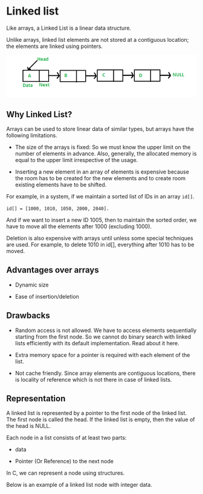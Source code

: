 # Linked list

Like arrays, a Linked List is a linear data structure. 

Unlike arrays, linked list elements are not stored at a contiguous location; the elements are linked using pointers.

![Arrays in memory](../images/Linkedlist.png)

## Why Linked List?

Arrays can be used to store linear data of similar types, but arrays have the following limitations.

- The size of the arrays is fixed: So we must know the upper limit on the number of elements in advance. Also, 
generally, the allocated memory is equal to the upper limit irrespective of the usage.

- Inserting a new element in an array of elements is expensive because the room has to be created for the new elements 
and to create room existing elements have to be shifted.

For example, in a system, if we maintain a sorted list of IDs in an array `id[]`.

`id[] = [1000, 1010, 1050, 2000, 2040].`

And if we want to insert a new ID 1005, then to maintain the sorted order, we have to move all the elements after 1000 
(excluding 1000).

Deletion is also expensive with arrays until unless some special techniques are used. For example, to delete 1010 in 
id[], everything after 1010 has to be moved.

## Advantages over arrays

- Dynamic size

- Ease of insertion/deletion

## Drawbacks

- Random access is not allowed. We have to access elements sequentially starting from the first node. So we cannot do 
binary search with linked lists efficiently with its default implementation. Read about it here.

- Extra memory space for a pointer is required with each element of the list.

- Not cache friendly. Since array elements are contiguous locations, there is locality of reference which is not there 
in case of linked lists.

## Representation

A linked list is represented by a pointer to the first node of the linked list. The first node is called the head. If 
the linked list is empty, then the value of the head is NULL.

Each node in a list consists of at least two parts:

- data

- Pointer (Or Reference) to the next node

In C, we can represent a node using structures. 

Below is an example of a linked list node with integer data.
